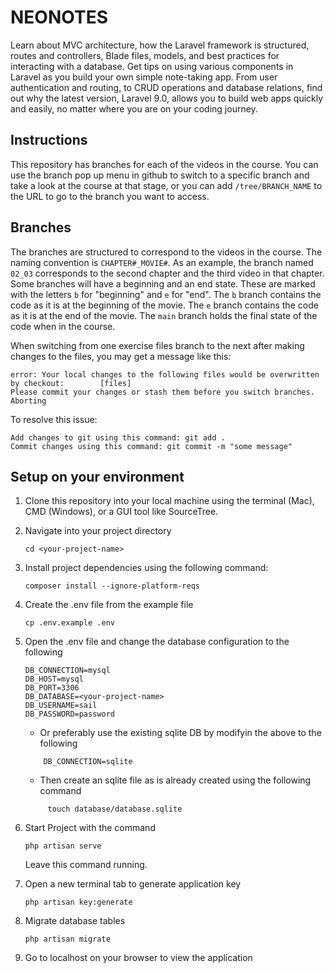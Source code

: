 # NEONOTES

Learn about MVC architecture, how the Laravel framework is structured, routes and controllers, Blade files, models, and best practices for interacting with a database. Get tips on using various components in Laravel as you build your own simple note-taking app. From user authentication and routing, to CRUD operations and database relations, find out why the latest version, Laravel 9.0, allows you to build web apps quickly and easily, no matter where you are on your coding journey.

## Instructions
This repository has branches for each of the videos in the course. You can use the branch pop up menu in github to switch to a specific branch and take a look at the course at that stage, or you can add `/tree/BRANCH_NAME` to the URL to go to the branch you want to access.

## Branches
The branches are structured to correspond to the videos in the course. The naming convention is `CHAPTER#_MOVIE#`. As an example, the branch named `02_03` corresponds to the second chapter and the third video in that chapter. 
Some branches will have a beginning and an end state. These are marked with the letters `b` for "beginning" and `e` for "end". The `b` branch contains the code as it is at the beginning of the movie. The `e` branch contains the code as it is at the end of the movie. The `main` branch holds the final state of the code when in the course.

When switching from one exercise files branch to the next after making changes to the files, you may get a message like this:

    error: Your local changes to the following files would be overwritten by checkout:        [files]
    Please commit your changes or stash them before you switch branches.
    Aborting

To resolve this issue:
	
    Add changes to git using this command: git add .
	Commit changes using this command: git commit -m "some message"

## Setup on your environment
1. Clone this repository into your local machine using the terminal (Mac), CMD (Windows), or a GUI tool like SourceTree.
2. Navigate into your project directory
    ```
    cd <your-project-name>
    ```
3. Install project dependencies using the following command:
    ```
    composer install --ignore-platform-reqs
    ```
4. Create the .env file from the example file
    ```
    cp .env.example .env
    ```
5. Open the .env file and change the database configuration to the following
    ```
    DB_CONNECTION=mysql
    DB_HOST=mysql
    DB_PORT=3306
    DB_DATABASE=<your-project-name>
    DB_USERNAME=sail
    DB_PASSWORD=password
    ```
   
   - Or preferably use the existing sqlite DB by modifyin the above to the following
    ```
        DB_CONNECTION=sqlite
    ```
   - Then create an sqlite file as is already created using the following command
   ```
        touch database/database.sqlite
   ```

6. Start Project with the command
    ```
    php artisan serve
    ```
    Leave this command running.
7. Open a new terminal tab to generate application key
    ```
    php artisan key:generate
    ```
8. Migrate database tables
    ```
    php artisan migrate
    ```
9. Go to localhost on your browser to view the application

